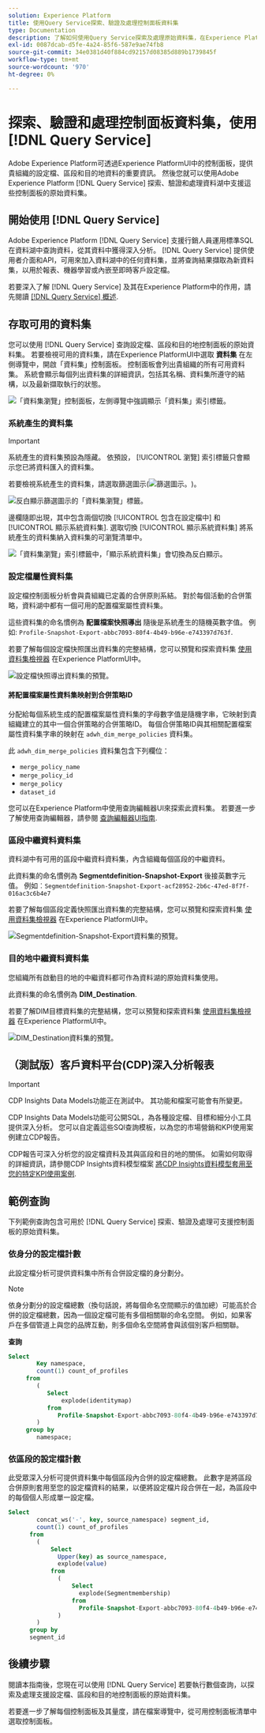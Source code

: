 ```yaml
---
solution: Experience Platform
title: 使用Query Service探索、驗證及處理控制面板資料集
type: Documentation
description: 了解如何使用Query Service探索及處理原始資料集，在Experience Platform中支援設定檔、區段和目的地控制面板。
exl-id: 0087dcab-d5fe-4a24-85f6-587e9ae74fb8
source-git-commit: 34e0381d40f884cd92157d08385d889b1739845f
workflow-type: tm+mt
source-wordcount: '970'
ht-degree: 0%

---
```


# 探索、驗證和處理控制面板資料集，使用 [!DNL Query Service]

Adobe Experience Platform可透過Experience PlatformUI中的控制面板，提供貴組織的設定檔、區段和目的地資料的重要資訊。 然後您就可以使用Adobe Experience Platform [!DNL Query Service] 探索、驗證和處理資料湖中支援這些控制面板的原始資料集。

## 開始使用 [!DNL Query Service]

Adobe Experience Platform [!DNL Query Service] 支援行銷人員運用標準SQL在資料湖中查詢資料，從其資料中獲得深入分析。 [!DNL Query Service] 提供使用者介面和API，可用來加入資料湖中的任何資料集，並將查詢結果擷取為新資料集，以用於報表、機器學習或內嵌至即時客戶設定檔。

若要深入了解 [!DNL Query Service] 及其在Experience Platform中的作用，請先閱讀 [[!DNL Query Service] 概述](../query-service/home.md).

## 存取可用的資料集

您可以使用 [!DNL Query Service] 查詢設定檔、區段和目的地控制面板的原始資料集。 若要檢視可用的資料集，請在Experience PlatformUI中選取 **資料集** 在左側導覽中，開啟「資料集」控制面板。 控制面板會列出貴組織的所有可用資料集。 系統會顯示每個列出資料集的詳細資訊，包括其名稱、資料集所遵守的結構，以及最新擷取執行的狀態。

![「資料集瀏覽」控制面板，左側導覽中強調顯示「資料集」索引標籤。](./images/query/browse-datasets.png)

### 系統產生的資料集

>[!IMPORTANT]
>
>系統產生的資料集預設為隱藏。 依預設， [!UICONTROL 瀏覽] 索引標籤只會顯示您已將資料匯入的資料集。

若要檢視系統產生的資料集，請選取篩選圖示(![篩選圖示。](./images/query/filter.png))。

![反白顯示篩選圖示的「資料集瀏覽」標籤。](./images/query/filter-datasets.png)

邊欄隨即出現，其中包含兩個切換 [!UICONTROL 包含在設定檔中] 和 [!UICONTROL 顯示系統資料集]. 選取切換 [!UICONTROL 顯示系統資料集] 將系統產生的資料集納入資料集的可瀏覽清單中。

![「資料集瀏覽」索引標籤中，「顯示系統資料集」會切換為反白顯示。](./images/query/show-system-datasets.png)

### 設定檔屬性資料集

設定檔控制面板分析會與貴組織已定義的合併原則系結。 對於每個活動的合併策略，資料湖中都有一個可用的配置檔案屬性資料集。

這些資料集的命名慣例為 **配置檔案快照導出** 隨後是系統產生的隨機英數字值。 例如: `Profile-Snapshot-Export-abbc7093-80f4-4b49-b96e-e743397d763f`.

若要了解每個設定檔快照匯出資料集的完整結構，您可以預覽和探索資料集 [使用資料集檢視器](../catalog/datasets/user-guide.md) 在Experience PlatformUI中。

![設定檔快照導出資料集的預覽。](images/query/profile-attribute.png)

#### 將配置檔案屬性資料集映射到合併策略ID

分配給每個系統生成的配置檔案屬性資料集的字母數字值是隨機字串，它映射到貴組織建立的其中一個合併策略的合併策略ID。 每個合併策略ID與其相關配置檔案屬性資料集字串的映射在 `adwh_dim_merge_policies` 資料集。

此 `adwh_dim_merge_policies` 資料集包含下列欄位：

* `merge_policy_name`
* `merge_policy_id`
* `merge_policy`
* `dataset_id`

您可以在Experience Platform中使用查詢編輯器UI來探索此資料集。 若要進一步了解使用查詢編輯器，請參閱 [查詢編輯器UI指南](../query-service/ui/user-guide.md).

### 區段中繼資料資料集

資料湖中有可用的區段中繼資料資料集，內含組織每個區段的中繼資料。

此資料集的命名慣例為 **Segmentdefinition-Snapshot-Export** 後接英數字元值。 例如︰`Segmentdefinition-Snapshot-Export-acf28952-2b6c-47ed-8f7f-016ac3c6b4e7`

若要了解每個區段定義快照匯出資料集的完整結構，您可以預覽和探索資料集 [使用資料集檢視器](../catalog/datasets/user-guide.md) 在Experience PlatformUI中。

![Segmentdefinition-Snapshot-Export資料集的預覽。](images/query/segment-metadata.png)

### 目的地中繼資料資料集

您組織所有啟動目的地的中繼資料都可作為資料湖的原始資料集使用。

此資料集的命名慣例為 **DIM_Destination**.

若要了解DIM目標資料集的完整結構，您可以預覽和探索資料集 [使用資料集檢視器](../catalog/datasets/user-guide.md) 在Experience PlatformUI中。

![DIM_Destination資料集的預覽。](images/query/destinations-metadata.png)

## （測試版）客戶資料平台(CDP)深入分析報表

>[!IMPORTANT]
>
>CDP Insights Data Models功能正在測試中。 其功能和檔案可能會有所變更。

CDP Insights Data Models功能可公開SQL，為各種設定檔、目標和細分小工具提供深入分析。 您可以自定義這些SQl查詢模板，以為您的市場營銷和KPI使用案例建立CDP報告。

CDP報告可深入分析您的設定檔資料及其與區段和目的地的關係。 如需如何取得的詳細資訊，請參閱CDP Insights資料模型檔案 [將CDP Insights資料模型套用至您的特定KPI使用案例](./cdp-insights-data-model.md).

## 範例查詢

下列範例查詢包含可用於 [!DNL Query Service] 探索、驗證及處理可支援控制面板的原始資料集。

### 依身分的設定檔計數

此設定檔分析可提供資料集中所有合併設定檔的身分劃分。

>[!NOTE]
>
>依身分劃分的設定檔總數（換句話說，將每個命名空間顯示的值加總）可能高於合併的設定檔總數，因為一個設定檔可能有多個相關聯的命名空間。 例如，如果客戶在多個管道上與您的品牌互動，則多個命名空間將會與該個別客戶相關聯。

**查詢**

```sql
Select
        Key namespace,
        count(1) count_of_profiles
     from
        (
           Select
               explode(identitymap)
           from
              Profile-Snapshot-Export-abbc7093-80f4-4b49-b96e-e743397d763f
        )
     group by
        namespace;
```

### 依區段的設定檔計數

此受眾深入分析可提供資料集中每個區段內合併的設定檔總數。 此數字是將區段合併原則套用至您的設定檔資料的結果，以便將設定檔片段合併在一起，為區段中的每個個人形成單一設定檔。

```sql
Select          
        concat_ws('-', key, source_namespace) segment_id,
        count(1) count_of_profiles
      from
        (
            Select
              Upper(key) as source_namespace,
              explode(value)
            from
              (
                  Select
                    explode(Segmentmembership)
                  from
                    Profile-Snapshot-Export-abbc7093-80f4-4b49-b96e-e743397d763f
              )
        )
      group by
      segment_id
```

## 後續步驟

閱讀本指南後，您現在可以使用 [!DNL Query Service] 若要執行數個查詢，以探索及處理支援設定檔、區段和目的地控制面板的原始資料集。

若要進一步了解每個控制面板及其量度，請在檔案導覽中，從可用控制面板清單中選取控制面板。
